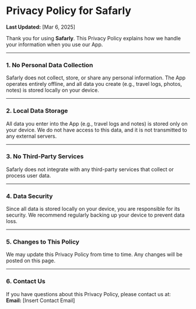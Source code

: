 # Privacy Policy for Safarly  
**Last Updated:** [Mar 6, 2025]  

Thank you for using **Safarly**. This Privacy Policy explains how we handle your information when you use our App.  

---

### **1. No Personal Data Collection**  
Safarly does not collect, store, or share any personal information. The App operates entirely offline, and all data you create (e.g., travel logs, photos, notes) is stored locally on your device.  

---

### **2. Local Data Storage**  
All data you enter into the App (e.g., travel logs and notes) is stored only on your device. We do not have access to this data, and it is not transmitted to any external servers.  

---

### **3. No Third-Party Services**  
Safarly does not integrate with any third-party services that collect or process user data.  

---

### **4. Data Security**  
Since all data is stored locally on your device, you are responsible for its security. We recommend regularly backing up your device to prevent data loss.  

---

### **5. Changes to This Policy**  
We may update this Privacy Policy from time to time. Any changes will be posted on this page.  

---

### **6. Contact Us**  
If you have questions about this Privacy Policy, please contact us at:  
**Email:** [Insert Contact Email]  
